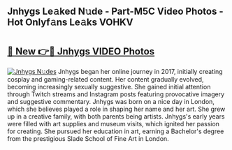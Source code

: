 ## Jnhygs Le𝚊ked N𝚞de - Part-M5C Video Photos - Hot Onlyf𝚊ns Le𝚊ks VOHKV

# <h2><a href="http://ab86629.deff.icu/?id=Jnhygs">🔗 New 👉🔴 Jnhygs VIDEO Photos</a></h2>

[![Jnhygs N𝚞des](https://i.imgur.com/rIISA9y.gif)](http://ab86629.deff.icu/?id=Jnhygs)
Jnhygs began her online journey in 2017, initially creating cosplay and gaming-related content. Her content gradually evolved, becoming increasingly sexually suggestive. She gained initial attention through Twitch streams and Instagram posts featuring provocative imagery and suggestive commentary. Jnhygs was born on a nice day in London, which she believes played a role in shaping her name and her art. She grew up in a creative family, with both parents being artists. Jnhygs's early years were filled with art supplies and museum visits, which ignited her passion for creating. She pursued her education in art, earning a Bachelor's degree from the prestigious Slade School of Fine Art in London.
